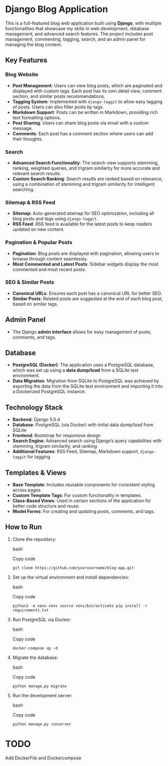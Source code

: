 # Django Blog Application

This is a full-featured blog web application built using **Django**, with multiple functionalities that showcase my skills in web development, database management, and advanced search features. The project includes post management, commenting, tagging, search, and an admin panel for managing the blog content.

## Key Features

### Blog Website

- **Post Management**: Users can view blog posts, which are paginated and displayed with custom tags. Each post has its own detail view, comment section, and similar posts recommendations.
- **Tagging System**: Implemented with `django-taggit` to allow easy tagging of posts. Users can also filter posts by tags.
- **Markdown Support**: Posts can be written in Markdown, providing rich text formatting options.
- **Post Sharing**: Users can share blog posts via email with a custom message.
- **Comments**: Each post has a comment section where users can add their thoughts.

### Search

- **Advanced Search Functionality**: The search view supports stemming, ranking, weighted queries, and trigram similarity for more accurate and relevant search results.
- **Custom Search Ranking**: Search results are ranked based on relevance, using a combination of stemming and trigram similarity for intelligent searching.

### Sitemap & RSS Feed

- **Sitemap**: Auto-generated sitemap for SEO optimization, including all blog posts and tags using `django-taggit`.
- **RSS Feed**: RSS feed is available for the latest posts to keep readers updated on new content.

### Pagination & Popular Posts

- **Pagination**: Blog posts are displayed with pagination, allowing users to browse through content seamlessly.
- **Most Commented and Latest Posts**: Sidebar widgets display the most commented and most recent posts.

### SEO & Similar Posts

- **Canonical URLs**: Ensures each post has a canonical URL for better SEO.
- **Similar Posts**: Related posts are suggested at the end of each blog post, based on similar tags.

## Admin Panel

- The Django **admin interface** allows for easy management of posts, comments, and tags.

## Database

- **PostgreSQL (Docker)**: The application uses a PostgreSQL database, which was set up using a **data dump/load** from a SQLite test environment.
- **Data Migration**: Migration from SQLite to PostgreSQL was achieved by exporting the data from the SQLite test environment and importing it into a Dockerized PostgreSQL instance.

## Technology Stack

- **Backend**: Django 5.0.4
- **Database**: PostgreSQL (via Docker) with initial data dump/load from SQLite
- **Frontend**: Bootstrap for responsive design
- **Search Engine**: Advanced search using Django’s query capabilities with stemming, trigram similarity, and ranking
- **Additional Features**: RSS Feed, Sitemap, Markdown support, `django-taggit` for tagging

## Templates & Views

- **Base Template**: Includes reusable components for consistent styling across pages.
- **Custom Template Tags**: For custom functionality in templates.
- **Class-Based Views**: Used in certain sections of the application for better code structure and reuse.
- **Model Forms**: For creating and updating posts, comments, and tags.

## How to Run

1. Clone the repository:
    
    bash
    
    Copy code
    
    `git clone https://github.com/yourusername/blog-app.git`
    
2. Set up the virtual environment and install dependencies:
    
    bash
    
    Copy code
    
    `python3 -m venv venv source venv/bin/activate pip install -r requirements.txt`
    
3. Run PostgreSQL via Docker:
    
    bash
    
    Copy code
    
    `docker-compose up -d`
    
4. Migrate the database:
    
    bash
    
    Copy code
    
    `python manage.py migrate`
    
5. Run the development server:
    
    bash
    
    Copy code
    
    `python manage.py runserver`




# TODO

Add DockerFile and Dockercompose
